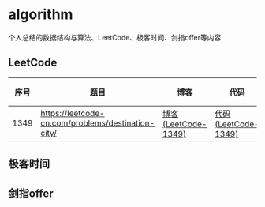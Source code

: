 # algorithm
个人总结的数据结构与算法、LeetCode、极客时间、剑指offer等内容

## LeetCode
| 序号 | 题目 | 博客 | 代码 | 难度 | 时间 |
| --- | ---- | ---- | ---- | --- | --- |
| 1349 | https://leetcode-cn.com/problems/destination-city/ | [博客 (LeetCode-1349)][1349_blog] | [代码 (LeetCode-1349)][1349] | <span style="color:green">简单</span> | 2020/07/06 |

## 极客时间

## 剑指offer

[1349]: https://github.com/lemonlyue/algorithm/blob/master/source/LeetCode_1349.php
[1349_blog]: https://lemonlyue.github.io/2020/07/06/LeetCode%20-%201349%20-%20%E6%97%85%E8%A1%8C%E7%BB%88%E7%82%B9%E7%AB%99/#more